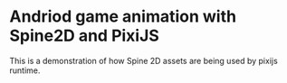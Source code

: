 # Andriod game animation with Spine2D and PixiJS
This is a demonstration of how Spine 2D assets are being used by pixijs runtime.
